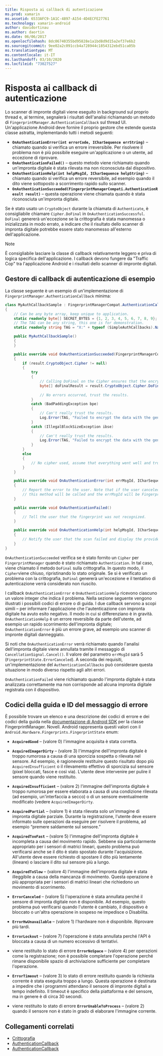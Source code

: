 ```yaml
---
title: Risposta ai callback di autenticazione
ms.prod: xamarin
ms.assetid: 6533AFC9-1A1C-4897-A154-4D4ECFE27761
ms.technology: xamarin-android
author: davidortinau
ms.author: daortin
ms.date: 06/06/2017
ms.openlocfilehash: 8dc06740355bd95828e1a1bd8d9d15a2ef37e6b2
ms.sourcegitcommit: 9ee02a2c091ccb4a728944c1854312ebd51ca05b
ms.translationtype: MT
ms.contentlocale: it-IT
ms.lasthandoff: 03/10/2020
ms.locfileid: "73027527"
---
```

# <a name="responding-to-authentication-callbacks"></a>Risposta ai callback di autenticazione

Lo scanner di impronte digitali viene eseguito in background sul proprio thread e, al termine, segnalerà i risultati dell'analisi richiamando un metodo di `FingerprintManager.AuthenticationCallback` sul thread UI. Un'applicazione Android deve fornire il proprio gestore che estende questa classe astratta, implementando tutti i metodi seguenti:

- **`OnAuthenticationError(int errorCode, ICharSequence errString)`** &ndash; chiamato quando si verifica un errore irreversibile. Per risolvere il problema non è più possibile eseguire un'applicazione o un utente, ad eccezione di riprovare.
- **`OnAuthenticationFailed()`** &ndash; questo metodo viene richiamato quando un'impronta digitale è stata rilevata ma non riconosciuta dal dispositivo.
- **`OnAuthenticationHelp(int helpMsgId, ICharSequence helpString)`** &ndash; chiamato quando si verifica un errore reversibile, ad esempio quando il dito viene sottoposto a scorrimento rapido sullo scanner.
- **`OnAuthenticationSucceeded(FingerprintManagerCompati.AuthenticationResult result)`** &ndash; questa operazione viene chiamata quando è stata riconosciuta un'impronta digitale.

Se è stato usato un `CryptoObject` durante la chiamata di `Authenticate`, è consigliabile chiamare `Cipher.DoFinal` in `OnAuthenticationSuccessful`.
`DoFinal` genererà un'eccezione se la crittografia è stata manomessa o inizializzata in modo errato, a indicare che il risultato dello scanner di impronta digitale potrebbe essere stato manomesso all'esterno dell'applicazione.

> [!NOTE]
> È consigliabile lasciare la classe di callback relativamente leggero e priva di logica specifica dell'applicazione. I callback devono fungere da "Traffic Cop" tra l'applicazione Android e i risultati dello scanner di impronte digitali.

## <a name="a-sample-authentication-callback-handler"></a>Gestore di callback di autenticazione di esempio

La classe seguente è un esempio di un'implementazione di `FingerprintManager.AuthenticationCallback` minima: 

```csharp
class MyAuthCallbackSample : FingerprintManagerCompat.AuthenticationCallback
{
    // Can be any byte array, keep unique to application.
    static readonly byte[] SECRET_BYTES = {1, 2, 3, 4, 5, 6, 7, 8, 9};
    // The TAG can be any string, this one is for demonstration.
    static readonly string TAG = "X:" + typeof (SimpleAuthCallbacks).Name;

    public MyAuthCallbackSample()
    {
    }

    public override void OnAuthenticationSucceeded(FingerprintManagerCompat.AuthenticationResult result)
    {
        if (result.CryptoObject.Cipher != null) 
        {
            try
            {
                // Calling DoFinal on the Cipher ensures that the encryption worked.
                byte[] doFinalResult = result.CryptoObject.Cipher.DoFinal(SECRET_BYTES);
    
                // No errors occurred, trust the results.              
            }
            catch (BadPaddingException bpe)
            {
                // Can't really trust the results.
                Log.Error(TAG, "Failed to encrypt the data with the generated key." + bpe);
            }
            catch (IllegalBlockSizeException ibse)
            {
                // Can't really trust the results.
                Log.Error(TAG, "Failed to encrypt the data with the generated key." + ibse);
            }
        }
        else
        {
            // No cipher used, assume that everything went well and trust the results.
        }
    }

    public override void OnAuthenticationError(int errMsgId, ICharSequence errString)
    {
        // Report the error to the user. Note that if the user canceled the scan,
        // this method will be called and the errMsgId will be FingerprintState.ErrorCanceled.
    }

    public override void OnAuthenticationFailed()
    {
        // Tell the user that the fingerprint was not recognized.
    }

    public override void OnAuthenticationHelp(int helpMsgId, ICharSequence helpString)
    {
        // Notify the user that the scan failed and display the provided hint.
    }
}
```

`OnAuthenticationSucceeded` verifica se è stato fornito un `Cipher` per `FingerprintManager` quando è stato richiamato `Authentication`. In tal caso, viene chiamato il metodo `DoFinal` sulla crittografia. In questo modo, il `Cipher`viene chiuso, ripristinando lo stato originale. Se si è verificato un problema con la crittografia, `DoFinal` genererà un'eccezione e il tentativo di autenticazione verrà considerato non riuscito.

I callback `OnAuthenticationError` e `OnAuthenticationHelp` ricevono ciascuno un valore integer che indica il problema. Nella sezione seguente vengono illustrati i possibili codici di errore o di guida. I due callback servono a scopi simili &ndash; per informare l'applicazione che l'autenticazione con impronta digitale ha avuto esito negativo. Il modo in cui si differenziano è in gravità. `OnAuthenticationHelp` è un errore reversibile da parte dell'utente, ad esempio un rapido scorrimento dell'impronta digitale; `OnAuthenticationError` è più un errore grave, ad esempio uno scanner di impronte digitali danneggiato.

Si noti che `OnAuthenticationError` verrà richiamato quando l'analisi dell'impronta digitale viene annullata tramite il messaggio di `CancellationSignal.Cancel()`. Il valore del parametro `errMsgId` sarà 5 (`FingerprintState.ErrorCanceled`). A seconda dei requisiti, un'implementazione del `AuthenticationCallbacks` può considerare questa situazione in modo diverso rispetto agli altri errori. 

`OnAuthenticationFailed` viene richiamato quando l'impronta digitale è stata analizzata correttamente ma non corrisponde ad alcuna impronta digitale registrata con il dispositivo. 

## <a name="help-codes-and-error-message-ids"></a>Codici della guida e ID del messaggio di errore 

È possibile trovare un elenco e una descrizione dei codici di errore e dei codici della guida nella [documentazione di Android SDK](https://developer.android.com/reference/android/hardware/fingerprint/FingerprintManager.html#FINGERPRINT_ACQUIRED_GOOD) per la classe FingerprintManager. Novell. Android rappresenta questi valori con il `Android.Hardware.Fingerprints.FingerprintState` enum:

- **`AcquiredGood`** &ndash; (valore 0) l'immagine acquisita è stata corretta.

- **`AcquiredImagerDirty`** &ndash; (valore 3) l'immagine dell'impronta digitale è troppo rumorosa a causa di una sporcizia sospetta o rilevata nel sensore. Ad esempio, è ragionevole restituire questo risultato dopo più `AcquiredInsufficient` o il rilevamento effettivo di sporcizia sul sensore (pixel bloccati, fasce e così via). L'utente deve intervenire per pulire il sensore quando viene restituito.

- **`AcquiredInsufficient`** &ndash; (valore 2) l'immagine dell'impronta digitale è troppo rumorosa per essere elaborata a causa di una condizione rilevata (ad esempio, un'interfaccia a secco) o di un sensore eventualmente modificato (vedere `AcquiredImagerDirty`.

- **`AcquiredPartial`** &ndash; (valore 1) è stata rilevata solo un'immagine di impronta digitale parziale. Durante la registrazione, l'utente deve essere informato sulle operazioni da eseguire per risolvere il problema, ad esempio &ldquo;premere saldamente sul sensore.&rdquo;

- **`AcquiredTooFast`** &ndash; (valore 5) l'immagine dell'impronta digitale è incompleta a causa del movimento rapido. Sebbene sia particolarmente appropriato per i sensori di matrici lineari, questo problema può verificarsi anche se il dito è stato spostato durante l'acquisizione. All'utente deve essere richiesto di spostare il dito più lentamente (lineare) o lasciare il dito sul sensore più a lungo.

- **`AcquiredToSlow`** &ndash; (valore 4) l'immagine dell'impronta digitale è stata illeggibile a causa della mancanza di movimento. Questa operazione è più appropriata per i sensori di matrici lineari che richiedono un movimento di scorrimento.

- **`ErrorCanceled`** &ndash; (valore 5) l'operazione è stata annullata perché il sensore di impronta digitale non è disponibile. Ad esempio, questo problema può verificarsi quando l'utente è cambiato, il dispositivo è bloccato o un'altra operazione in sospeso ne impedisce o Disabilita.

- **`ErrorHwUnavailable`** &ndash; (valore 1) l'hardware non è disponibile. Riprovare più tardi.

- **`ErrorLockout`** &ndash; (valore 7) l'operazione è stata annullata perché l'API è bloccata a causa di un numero eccessivo di tentativi.

- viene restituito lo stato di errore **`ErrorNoSpace`** &ndash; (valore 4) per operazioni come la registrazione; non è possibile completare l'operazione perché rimane disponibile spazio di archiviazione sufficiente per completare l'operazione.

- **`ErrorTimeout`** &ndash; (valore 3) lo stato di errore restituito quando la richiesta corrente è stata eseguita troppo a lungo. Questa operazione è destinata a impedire che i programmi attendano il sensore di impronte digitali a tempo indefinito. Il timeout è specifico della piattaforma e del sensore, ma in genere è di circa 30 secondi.

- viene restituito lo stato di errore **`ErrorUnableToProcess`** &ndash; (valore 2) quando il sensore non è stato in grado di elaborare l'immagine corrente.

## <a name="related-links"></a>Collegamenti correlati

- [Crittografia](https://docs.oracle.com/javase/7/docs/api/javax/crypto/Cipher.html)
- [AuthenticationCallback](https://developer.android.com/reference/android/hardware/fingerprint/FingerprintManager.AuthenticationCallback.html)
- [AuthenticationCallback](https://developer.android.com/reference/android/support/v4/hardware/fingerprint/FingerprintManagerCompat.AuthenticationCallback.html)
